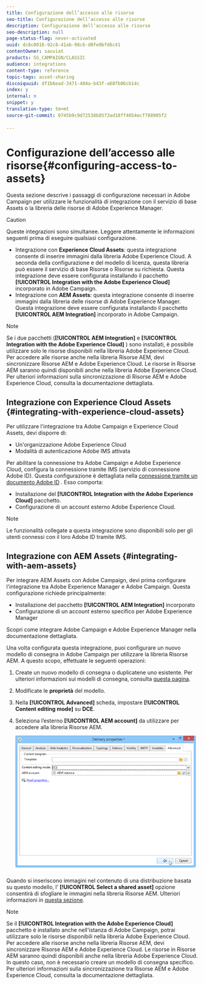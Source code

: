 ```yaml
---
title: Configurazione dell’accesso alle risorse
seo-title: Configurazione dell’accesso alle risorse
description: Configurazione dell’accesso alle risorse
seo-description: null
page-status-flag: never-activated
uuid: dc8c0016-92c8-41ab-98c6-d0fe0bfd6c41
contentOwner: sauviat
products: SG_CAMPAIGN/CLASSIC
audience: integrations
content-type: reference
topic-tags: asset-sharing
discoiquuid: df1b6ead-3471-404a-b43f-a68fb86cb14c
index: y
internal: n
snippet: y
translation-type: tm+mt
source-git-commit: 0745b9c9d72538b8573ad18ff4054ecf788905f2

---
```



# Configurazione dell’accesso alle risorse{#configuring-access-to-assets}

Questa sezione descrive i passaggi di configurazione necessari in Adobe Campaign per utilizzare le funzionalità di integrazione con il servizio di base Assets o la libreria delle risorse di Adobe Experience Manager.

>[!CAUTION]
>
>Queste integrazioni sono simultanee. Leggere attentamente le informazioni seguenti prima di eseguire qualsiasi configurazione.

* Integrazione con **Experience Cloud Assets**: questa integrazione consente di inserire immagini dalla libreria Adobe Experience Cloud. A seconda della configurazione e del modello di licenza, questa libreria può essere il servizio di base Risorse o Risorse su richiesta. Questa integrazione deve essere configurata installando il pacchetto **[!UICONTROL Integration with the Adobe Experience Cloud]** incorporato in Adobe Campaign.
* Integrazione con **AEM Assets**: questa integrazione consente di inserire immagini dalla libreria delle risorse di Adobe Experience Manager. Questa integrazione deve essere configurata installando il pacchetto **[!UICONTROL AEM Integration]** incorporato in Adobe Campaign.

>[!NOTE]
>
>Se i due pacchetti (**[!UICONTROL AEM Integration]** e **[!UICONTROL Integration with the Adobe Experience Cloud]** ) sono installati, è possibile utilizzare solo le risorse disponibili nella libreria Adobe Experience Cloud. Per accedere alle risorse anche nella libreria Risorse AEM, devi sincronizzare Risorse AEM e Adobe Experience Cloud. Le risorse in Risorse AEM saranno quindi disponibili anche nella libreria Adobe Experience Cloud. Per ulteriori informazioni sulla sincronizzazione di Risorse AEM e Adobe Experience Cloud, consulta la documentazione [](https://docs.adobe.com/docs/en/aod/overview/collaborating/aem-assets-aod-sync.html)dettagliata.

## Integrazione con Experience Cloud Assets {#integrating-with-experience-cloud-assets}

Per utilizzare l&#39;integrazione tra Adobe Campaign e Experience Cloud Assets, devi disporre di:

* Un&#39;organizzazione Adobe Experience Cloud
* Modalità di autenticazione Adobe IMS attivata

Per abilitare la connessione tra Adobe Campaign e Adobe Experience Cloud, configura la connessione tramite IMS (servizio di connessione Adobe ID). Questa configurazione è dettagliata nella [connessione tramite un documento Adobe ID](../../integrations/using/about-adobe-id.md) . Esso comporta:

* Installazione del **[!UICONTROL Integration with the Adobe Experience Cloud]** pacchetto.
* Configurazione di un account esterno Adobe Experience Cloud.

>[!NOTE]
>
>Le funzionalità collegate a questa integrazione sono disponibili solo per gli utenti connessi con il loro Adobe ID tramite IMS.

## Integrazione con AEM Assets {#integrating-with-aem-assets}

Per integrare AEM Assets con Adobe Campaign, devi prima configurare l&#39;integrazione tra Adobe Experience Manager e Adobe Campaign. Questa configurazione richiede principalmente:

* Installazione del pacchetto **[!UICONTROL AEM Integration]** incorporato
* Configurazione di un account esterno specifico per Adobe Experience Manager

Scopri come integrare Adobe Campaign e Adobe Experience Manager nella documentazione [](../../integrations/using/about-adobe-experience-manager.md)dettagliata.

Una volta configurata questa integrazione, puoi configurare un nuovo modello di consegna in Adobe Campaign per utilizzare la libreria Risorse AEM. A questo scopo, effettuate le seguenti operazioni:

1. Create un nuovo modello di consegna o duplicatene uno esistente. Per ulteriori informazioni sui modelli di consegna, consulta [questa pagina](../../delivery/using/about-templates.md).
1. Modificate le **proprietà** del modello.
1. Nella **[!UICONTROL Advanced]** scheda, impostare **[!UICONTROL Content editing mode]** su **DCE**.
1. Seleziona l’esterno **[!UICONTROL AEM account]** da utilizzare per accedere alla libreria Risorse AEM.

   ![](assets/dam_aem_assets1.png)

Quando si inseriscono immagini nel contenuto di una distribuzione basata su questo modello, l&#39; **[!UICONTROL Select a shared asset]** opzione consentirà di sfogliare le immagini nella libreria Risorse AEM. Ulteriori informazioni in [questa sezione](../../integrations/using/inserting-a-shared-asset.md).

>[!NOTE]
>
>Se il **[!UICONTROL Integration with the Adobe Experience Cloud]** pacchetto è installato anche nell&#39;istanza di Adobe Campaign, potrai utilizzare solo le risorse disponibili nella libreria Adobe Experience Cloud. Per accedere alle risorse anche nella libreria Risorse AEM, devi sincronizzare Risorse AEM e Adobe Experience Cloud. Le risorse in Risorse AEM saranno quindi disponibili anche nella libreria Adobe Experience Cloud. In questo caso, non è necessario creare un modello di consegna specifico. Per ulteriori informazioni sulla sincronizzazione tra Risorse AEM e Adobe Experience Cloud, consulta la documentazione [](https://docs.adobe.com/docs/en/aod/overview/collaborating/aem-assets-aod-sync.html)dettagliata.

